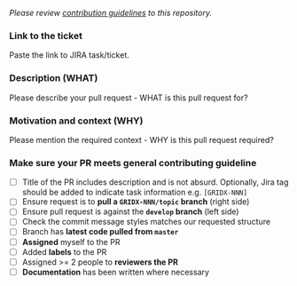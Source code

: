 _Please review [contribution guidelines](./CONTRIBUTING) to this repository._

### Link to the ticket
Paste the link to JIRA task/ticket.

### Description (WHAT)
Please describe your pull request - WHAT is this pull request for?

### Motivation and context (WHY)
Please mention the required context - WHY is this pull request required?

### Make sure your PR meets general contributing guideline
- [ ] Title of the PR includes description and is not absurd. Optionally, Jira
tag should be added to indicate task information e.g. `[GRIDX-NNN]`
- [ ] Ensure request is to **pull a `GRIDX-NNN/topic` branch** (right side)
- [ ] Ensure pull request is against the **`develop` branch** (left side)
- [ ] Check the commit message styles matches our requested structure
- [ ] Branch has **latest code pulled from `master`**
- [ ] **Assigned** myself to the PR
- [ ] Added **labels** to the PR
- [ ] Assigned >= 2 people to **reviewers the PR**
- [ ] **Documentation** has been written where necessary
